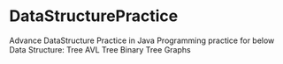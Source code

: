 # DataStructurePractice
Advance DataStructure Practice in Java
Programming practice for below Data Structure:
Tree
AVL Tree
Binary Tree
Graphs
